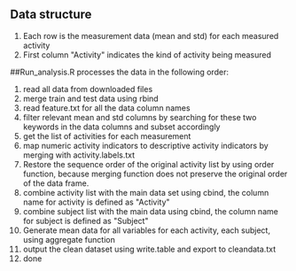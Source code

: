 ## Data structure 
1. Each row is the measurement data (mean and std) for each measured activity
2. First column "Activity" indicates the kind of activity being measured

##Run_analysis.R processes the data in the following order:
1. read all data from downloaded files
2. merge train and test data using rbind
3. read feature.txt for all the data column names
4. filter relevant mean and std columns by searching for these two keywords in the data columns and subset accordingly
5. get the list of activities for each measurement
6. map numeric activity indicators to descriptive activity indicators by merging with activity.labels.txt
7. Restore the sequence order of the original activity list by using order function, because merging function does not preserve the original order of the data frame.
8. combine activity list with the main data set using cbind, the column name for activity is defined as "Activity"
9. combine subject list with the main data using cbind, the column name for subject is defined as "Subject"
10. Generate mean data for all variables for each activity, each subject, using aggregate function
11. output the clean dataset using write.table and export to cleandata.txt
12. done
